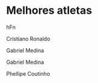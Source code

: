 # Melhores atletas
<p>hFn</p>
<p>Cristiano Ronaldo</p>
<p>Gabriel Medina</p>
<p>Gabriel Medina</p>
<p>Phellipe Coutinho</p>
